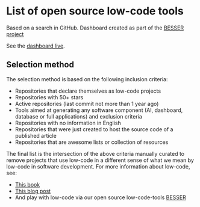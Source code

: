 # List of open source low-code tools

Based on a search in GitHub. Dashboard created as part of the [BESSER project](https://github.com/besser-pearl)

See the [dashboard live](https://oss-lowcode-tools.streamlit.app/).

## Selection method
The selection method is based on the following inclusion criteria:
- Repositories that declare themselves as low-code projects
- Repositories with 50+ stars
- Active repositories (last commit not more than 1 year ago)
- Tools aimed at generating any software component (AI, dashboard, database or full applications)
and exclusion criteria
- Repositories with no information in English
- Repositories that were just created to host the source code of a published article
- Repositories that are awesome lists or collection of resources

The final list is the intersection of the above criteria manually curated to remove projects that use low-code in a different sense of what we mean by low-code in software development. For more information about low-code, see:

- [This book](https://lowcode-book.com/)
- [This blog post](https://modeling-languages.com/low-code-vs-model-driven/)
- And play with low-code via our open source low-code-tools [BESSER](https://github.com/BESSER-PEARL/BESSER)
